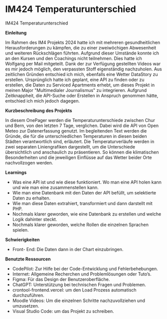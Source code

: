 # IM424 Temperaturunterschied
 IM424 Temperaturunterschied

**Einleitung**

Im Rahmen des IM4 Projekts 2024 hatte ich mit mehreren gesundheitlichen Herausforderungen zu kämpfen, die zu einer zweiwöchigen Abwesenheit und weiteren Rückschlägen führten. Aufgrund dieser Umstände konnte ich an den Kursen und den Coachings nicht teilnehmen. Dies hatte ich Wolfgang per Mail mitgeteilt. Dank der zur Verfügung gestellten Videos war es mir jedoch möglich, den verpassten Stoff eigenständig nachzuholen. 
Aus zeitlichen Gründen entschied ich mich, ebenfalls eine Wetter DataStory zu erstellen. Ursprünglich hatte ich geplant, eine API zu finden oder zu erstellen, die Daten zu Serviced Apartments erhebt, um dieses Projekt in meinen Major "Multimedialer Journalismus" zu integrieren. Aufgrund Zeitknappheit, die API-Suche oder Erstellen in Anspruch genommen hätte, entschied ich mich jedoch dagegen. 

**Kurzbeschreibung des Projekts**

In diesem OnePager werden die Temperaturunterschiede zwischen Chur und Bern, von den letzten 7 Tage, verglichen. Dabei wird die API von Open Meteo zur Datenerfassung genutzt. Im begleitenden Text werden die Gründe, die für die unterschiedlichen Temperaturen in diesen beiden Städten verantwortlich sind, erläutert. Die Temperaturverläufe werden in zwei separaten Liniengrafiken dargestellt, um die Unterschiede übersichtlich und anschaulich zu präsentieren. So können die klimatischen Besonderheiten und die jeweiligen Einflüsse auf das Wetter beider Orte nachvollzogen werden.

**Learnings**

- Was eine API ist und wie diese funktioniert. Wo man eine API holen kann und wie man eine zusammenstellen kann. 
- Wie man eine Datenbank mit den Daten der API befüllt, um selektierte Daten zu erhalten. 
- Wie man diese Daten extrahiert, transformiert und dann darstellt mit PHP. 
- Nochmals klarer geworden, wie eine Datenbank zu erstellen und welche Logik dahinter steckt.
- Nochmals klarer geworden, welche Rollen die einzelnen Sprachen spielen. 

**Schwierigkeiten**
- Front- End: Die Daten dann in der Chart einzubringen. 

**Benutzte Ressourcen**

- CodePilot: Zur Hilfe bei der Code-Entwicklung und Fehlerbehebungen.
- Internet: Allgemeine Recherchen und Problemlösungen oder Tuto’s.
- Figma: Für das Design der Benutzeroberfläche.
- ChatGPT: Unterstützung bei technischen Fragen und Problemen.
- crontool-frontend.vercel: um den Load Prozess automatisch durchzuführen. 
- Moodle Videos: Um die einzelnen Schritte nachzuvollziehen und umzusetzen.
- Visual Studio Code: um das Projekt zu schreiben.
